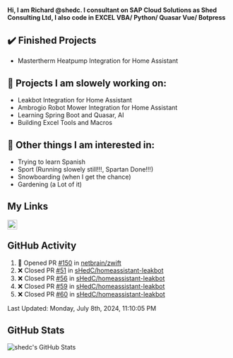 #### Hi, I am Richard @shedc. I consultant on SAP Cloud Solutions as Shed Consulting Ltd, I also code in EXCEL VBA/ Python/ Quasar Vue/ Botpress

## ✔️ Finished Projects
- Mastertherm Heatpump Integration for Home Assistant

## 👋 Projects I am slowely working on:
- Leakbot Integration for Home Assistant
- Ambrogio Robot Mower Integration for Home Assistant
- Learning Spring Boot and Quasar, AI
- Building Excel Tools and Macros

## 👀 Other things I am interested in:
- Trying to learn Spanish
- Sport (Running slowely still!!!, Spartan Done!!!)
- Snowboarding (when I get the chance)
- Gardening (a Lot of it)

## My Links
[<img align="left" alt="shedc | LinkedIn" width="22px" src="https://cdn.jsdelivr.net/npm/simple-icons@v3/icons/linkedin.svg" />][linkedin]

<br/>

## GitHub Activity
<!--RECENT_ACTIVITY:start-->
1. 💪 Opened PR [#150](https://github.com/netbrain/zwift/pull/150) in [netbrain/zwift](https://github.com/netbrain/zwift)
2. ❌ Closed PR [#51](https://github.com/sHedC/homeassistant-leakbot/pull/51) in [sHedC/homeassistant-leakbot](https://github.com/sHedC/homeassistant-leakbot)
3. ❌ Closed PR [#56](https://github.com/sHedC/homeassistant-leakbot/pull/56) in [sHedC/homeassistant-leakbot](https://github.com/sHedC/homeassistant-leakbot)
4. ❌ Closed PR [#59](https://github.com/sHedC/homeassistant-leakbot/pull/59) in [sHedC/homeassistant-leakbot](https://github.com/sHedC/homeassistant-leakbot)
5. ❌ Closed PR [#60](https://github.com/sHedC/homeassistant-leakbot/pull/60) in [sHedC/homeassistant-leakbot](https://github.com/sHedC/homeassistant-leakbot)
<!--RECENT_ACTIVITY:end-->
<!--RECENT_ACTIVITY:last_update-->
Last Updated: Monday, July 8th, 2024, 11:10:05 PM
<!--RECENT_ACTIVITY:last_update_end-->

## GitHub Stats
<img align="left" alt="shedc's GitHub Stats" src="https://github-readme-stats.vercel.app/api?username=shedc&show_icons=true&hide_title=true" />

[linkedin]: https://www.linkedin.com/in/richard-holmes-3314251/
